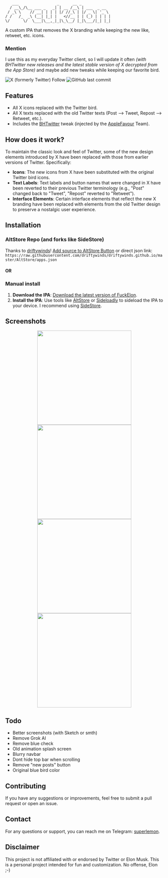 


       ___                 _      __ _             
      / __\_/\__ ___ _   _| | __ /__\ | ___  _ __  
     / _\ \    // __| | | | |/ //_\ | |/ _ \| '_ \ 
    / /   /_  _\ (__| |_| |   <//__ | | (_) | | | |
    \/      \/  \___|\__,_|_|\_\__/ |_|\___/|_| |_|



A custom IPA that removes the X branding while keeping the new like, retweet, etc. icons.

### Mention
I use this as my everyday Twitter client, so I will update it often *(with BHTwitter new releases and the latest stable version of X decrypted from the App Store)* and maybe add new tweaks while keeping our favorite bird.

![X (formerly Twitter) Follow](https://img.shields.io/twitter/follow/supercitron)
![GitHub last commit](https://img.shields.io/github/last-commit/ghl3m0n/FuckElon)

## Features
- All X icons replaced with the Twitter bird.
- All X texts replaced with the old Twitter texts (Post --> Tweet, Repost --> Retweet, etc.).
- Includes the [BHTwitter](https://github.com/BandarHL/BHTwitter) tweak (injected by the [AppleFavour](https://applefavour.com/) Team).

## How does it work?
To maintain the classic look and feel of Twitter, some of the new design elements introduced by X have been replaced with those from earlier versions of Twitter. Specifically:
- **Icons**: The new icons from X have been substituted with the original Twitter bird icons.
- **Text Labels**: Text labels and button names that were changed in X have been reverted to their previous Twitter terminology (e.g., "Post" changed back to "Tweet", "Repost" reverted to "Retweet").
- **Interface Elements**: Certain interface elements that reflect the new X branding have been replaced with elements from the old Twitter design to preserve a nostalgic user experience.

## Installation

### AltStore Repo (and forks like SideStore) 
Thanks to [driftywinds](https://github.com/driftywinds)!
[Add source to AltStore Button](altstore://source?url=https://raw.githubusercontent.com/driftywinds/driftywinds.github.io/master/AltStore/apps.json) or direct json link: `https://raw.githubusercontent.com/driftywinds/driftywinds.github.io/master/AltStore/apps.json`

#### OR

### Manual install
1. **Download the IPA**: [Download the latest version of FuckElon](https://github.com/ghl3m0n/FuckElon/releases).
2. **Install the IPA**: Use tools like [AltStore](https://altstore.io/) or [Sideloadly](https://sideloadly.io/) to sideload the IPA to your device. I recommend using [SideStore](https://sidestore.io/).

## Screenshots
<p align="center">
    <img src="https://raw.githubusercontent.com/ghl3m0n/FuckElon/main/images/1.PNG" width="300">
    <img src="https://raw.githubusercontent.com/ghl3m0n/FuckElon/main/images/2.PNG" width="300">
    <img src="https://raw.githubusercontent.com/ghl3m0n/FuckElon/main/images/3.PNG" width="300">
    <img src="https://raw.githubusercontent.com/ghl3m0n/FuckElon/main/images/4.PNG" width="300">
</p>


## Todo
 - Better screenshots (with Sketch or smth)
 - Remove Grok AI
 - Remove blue check
 - Old animation splash screen
 - Blurry navbar
 - Dont hide top bar when scrolling
 - Remove "new posts" button
 - Original blue bird color
 
## Contributing
If you have any suggestions or improvements, feel free to submit a pull request or open an issue.

## Contact
For any questions or support, you can reach me on Telegram: [superlemon](https://t.me/superlemon).

## Disclaimer
This project is not affiliated with or endorsed by Twitter or Elon Musk. This is a personal project intended for fun and customization. No offense, Elon ;-)
